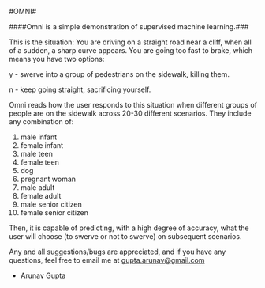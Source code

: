 #OMNI#

####Omni is a simple demonstration of supervised machine learning.###

This is the situation: You are driving on a straight road near a cliff, when all of a sudden, a sharp curve appears. You are going too fast to brake, which means you have two options:

y - swerve into a group of pedestrians on the sidewalk, killing them.

n - keep going straight, sacrificing yourself.

Omni reads how the user responds to this situation when different groups of people are on the sidewalk across 20-30 different scenarios. They include any combination of:
  1. male infant
  2. female infant
  3. male teen
  4. female teen
  5. dog
  6. pregnant woman
  7. male adult
  8. female adult
  9. male senior citizen
  10. female senior citizen

Then, it is capable of predicting, with a high degree of accuracy, what the user will choose (to swerve or not to swerve) on subsequent scenarios.

Any and all suggestions/bugs are appreciated, and if you have any questions, feel free to email me at
<gupta.arunav@gmail.com>

- Arunav Gupta
